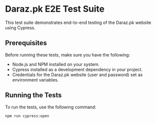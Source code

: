 # Daraz.pk E2E Test Suite

This test suite demonstrates end-to-end testing of the Daraz.pk website using Cypress.

## Prerequisites

Before running these tests, make sure you have the following:

- Node.js and NPM installed on your system.
- Cypress installed as a development dependency in your project.
- Credentials for the Daraz.pk website (user and password) set as environment variables.

## Running the Tests

To run the tests, use the following command:

```bash
npm run cypress:open
```
